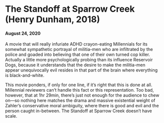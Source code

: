 # The Standoff at Sparrow Creek (Henry Dunham, 2018)
#### August 24, 2020
A movie that will really infuriate ADHD crayon-eating Millennials for its somewhat sympathetic portrayal of militia-men who are infiltrated by the police and goaded into believing that one of their own turned cop killer. Actually a little more psychologically probing than its influence Reservoir Dogs, because it understands that the desire to make the militia-men appear unequivocally evil resides in that part of the brain where everything is black-and-white.

This movie ponders, if only for one line, if it’s right that this is done at all. Millennial reviewers can’t handle this fact or this representation. Too bad, however, that at 1hr 29min, there’s just not enough for the audience to chew on—so nothing here matches the drama and massive existential weight of Zahler’s conservative moral ambiguity, where there is good and evil and the person caught in-between. The Standoff at Sparrow Creek doesn’t have scale.